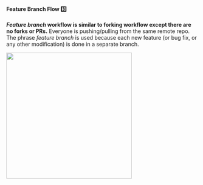 <div id="title">

#### Feature Branch Flow :three:

</div>

<div id="body">

**_Feature branch_ workflow is similar to forking workflow except there are no forks or PRs.** Everyone is pushing/pulling from the same remote repo. The phrase _feature branch_ is used because each new feature (or bug fix, or any other modification) is done in a separate branch. 

<img src="{{baseUrl}}/revisionControl/featureBranchFlow/images/diagram.png" height="330" />
<p/>

</div>

<div id="extras">
  <include src="resources.md" />
</div>